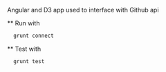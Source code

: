 Angular and D3 app used to interface with Github api

** Run with
``` bash 
  grunt connect
```

** Test with
``` bash
  grunt test
```
